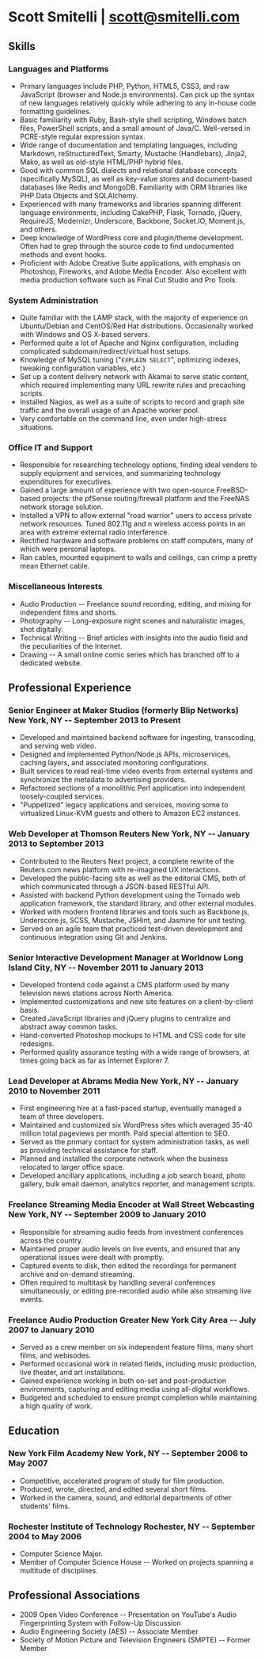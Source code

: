 # Scott Smitelli | <scott@smitelli.com>

## Skills

### Languages and Platforms
* Primary languages include PHP, Python, HTML5, CSS3, and raw JavaScript (browser and Node.js environments). Can pick up the syntax of new languages relatively quickly while adhering to any in-house code formatting guidelines.
* Basic familiarity with Ruby, Bash-style shell scripting, Windows batch files, PowerShell scripts, and a small amount of Java/C. Well-versed in PCRE-style regular expression syntax.
* Wide range of documentation and templating languages, including Markdown, reStructuredText, Smarty, Mustache (Handlebars), Jinja2, Mako, as well as old-style HTML/PHP hybrid files.
* Good with common SQL dialects and relational database concepts (specifically MySQL), as well as key-value stores and document-based databases like Redis and MongoDB. Familiarity with ORM libraries like PHP Data Objects and SQLAlchemy.
* Experienced with many frameworks and libraries spanning different language environments, including CakePHP, Flask, Tornado, jQuery, RequireJS, Modernizr, Underscore, Backbone, Socket.IO, Moment.js, and others.
* Deep knowledge of WordPress core and plugin/theme development. Often had to grep through the source code to find undocumented methods and event hooks.
* Proficient with Adobe Creative Suite applications, with emphasis on Photoshop, Fireworks, and Adobe Media Encoder. Also excellent with media production software such as Final Cut Studio and Pro Tools.

### System Administration
* Quite familiar with the LAMP stack, with the majority of experience on Ubuntu/Debian and CentOS/Red Hat distributions. Occasionally worked with Windows and OS X-based servers.
* Performed quite a lot of Apache and Nginx configuration, including complicated subdomain/redirect/virtual host setups.
* Knowledge of MySQL tuning ("`EXPLAIN SELECT`", optimizing indexes, tweaking configuration variables, etc.)
* Set up a content delivery network with Akamai to serve static content, which required implementing many URL rewrite rules and precaching scripts.
* Installed Nagios, as well as a suite of scripts to record and graph site traffic and the overall usage of an Apache worker pool.
* Very comfortable on the command line, even under high-stress situations.

### Office IT and Support
* Responsible for researching technology options, finding ideal vendors to supply equipment and services, and summarizing technology expenditures for executives.
* Gained a large amount of experience with two open-source FreeBSD-based projects: the pfSense routing/firewall platform and the FreeNAS network storage solution.
* Installed a VPN to allow external "road warrior" users to access private network resources. Tuned 802.11g and n wireless access points in an area with extreme external radio interference.
* Rectified hardware and software problems on staff computers, many of which were personal laptops.
* Ran cables, mounted equipment to walls and ceilings, can crimp a pretty mean Ethernet cable.

### Miscellaneous Interests
* Audio Production -- Freelance sound recording, editing, and mixing for independent films and shorts.
* Photography -- Long-exposure night scenes and naturalistic images, shot digitally.
* Technical Writing -- Brief articles with insights into the audio field and the peculiarities of the Internet.
* Drawing -- A small online comic series which has branched off to a dedicated website.

## Professional Experience

### Senior Engineer at Maker Studios (formerly Blip Networks) <span class="details">New York, NY -- September 2013 to Present</span>
* Developed and maintained backend software for ingesting, transcoding, and serving web video.
* Designed and implemented Python/Node.js APIs, microservices, caching layers, and associated monitoring configurations.
* Built services to read real-time video events from external systems and synchronize the metadata to advertising providers.
* Refactored sections of a monolithic Perl application into independent loosely-coupled services.
* "Puppetized" legacy applications and services, moving some to virtualized Linux-KVM guests and others to Amazon EC2 instances.

### Web Developer at Thomson Reuters <span class="details">New York, NY -- January 2013 to September 2013</span>
* Contributed to the Reuters Next project, a complete rewrite of the Reuters.com news platform with re-imagined UX interactions.
* Developed the public-facing site as well as the editorial CMS, both of which communicated through a JSON-based RESTful API.
* Assisted with backend Python development using the Tornado web application framework, the standard library, and other external modules.
* Worked with modern frontend libraries and tools such as Backbone.js, Underscore.js, SCSS, Mustache, JSHint, and Jasmine for unit testing.
* Served on an agile team that practiced test-driven development and continuous integration using Git and Jenkins.

### Senior Interactive Development Manager at Worldnow <span class="details">Long Island City, NY -- November 2011 to January 2013</span>
* Developed frontend code against a CMS platform used by many television news stations across North America.
* Implemented customizations and new site features on a client-by-client basis.
* Created JavaScript libraries and jQuery plugins to centralize and abstract away common tasks.
* Hand-converted Photoshop mockups to HTML and CSS code for site redesigns.
* Performed quality assurance testing with a wide range of browsers, at times going back as far as Internet Explorer 7.

### Lead Developer at Abrams Media <span class="details">New York, NY -- January 2010 to November 2011</span>
* First engineering hire at a fast-paced startup, eventually managed a team of three developers.
* Maintained and customized six WordPress sites which averaged 35-40 million total pageviews per month. Paid special attention to SEO.
* Served as the primary contact for system administration tasks, as well as providing technical assistance for staff.
* Planned and installed the corporate network when the business relocated to larger office space.
* Developed ancillary applications, including a job search board, photo gallery, bulk email daemon, analytics reporter, and management scripts.

### Freelance Streaming Media Encoder at Wall Street Webcasting <span class="details">New York, NY -- September 2009 to January 2010</span>
* Responsible for streaming audio feeds from investment conferences across the country.
* Maintained proper audio levels on live events, and ensured that any operational issues were dealt with promptly.
* Captured events to disk, then edited the recordings for permanent archive and on-demand streaming.
* Often required to multitask by handling several conferences simultaneously, or editing pre-recorded audio while also streaming live events.

### Freelance Audio Production <span class="details">Greater New York City Area -- July 2007 to January 2010</span>
* Served as a crew member on six independent feature films, many short films, and webisodes.
* Performed occasional work in related fields, including music production, live theater, and art installations.
* Gained experience working in both on-set and post-production environments, capturing and editing media using all-digital workflows.
* Budgeted and scheduled to ensure prompt completion while maintaining a high quality of work.

## Education

### New York Film Academy <span class="details">New York, NY -- September 2006 to May 2007</span>
* Competitive, accelerated program of study for film production.
* Produced, wrote, directed, and edited several short films.
* Worked in the camera, sound, and editorial departments of other students' films.

### Rochester Institute of Technology <span class="details">Rochester, NY -- September 2004 to May 2006</span>
* Computer Science Major.
* Member of Computer Science House -- Worked on projects spanning a multitude of disciplines.

## Professional Associations
* 2009 Open Video Conference -- Presentation on YouTube's Audio Fingerprinting System with Follow-Up Discussion
* Audio Engineering Society (AES) -- Associate Member
* Society of Motion Picture and Television Engineers (SMPTE) -- Former Member
